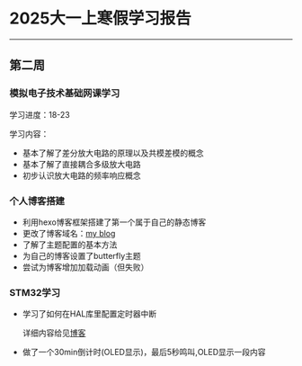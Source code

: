 # 2025大一上寒假学习报告

---

## 第二周

### 模拟电子技术基础网课学习

学习进度：18-23

学习内容：

- 基本了解了差分放大电路的原理以及共模差模的概念
- 基本了解了直接耦合多级放大电路
- 初步认识放大电路的频率响应概念

### 个人博客搭建

- 利用hexo博客框架搭建了第一个属于自己的静态博客
- 更改了博客域名：[my blog](https://www.wj-blog.top)
- 了解了主题配置的基本方法
- 为自己的博客设置了butterfly主题
- 尝试为博客增加加载动画（但失败）

### STM32学习

- 学习了如何在HAL库里配置定时器中断

  详细内容给见[博客](https://wj-blog.top)
- 做了一个30min倒计时(OLED显示)，最后5秒鸣叫,OLED显示一段内容
